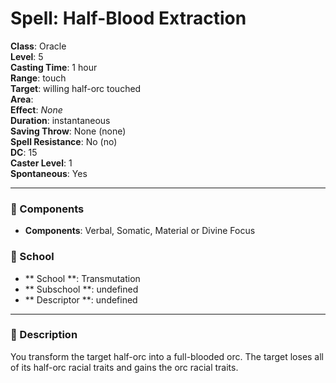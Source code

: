 
# Spell: Half-Blood Extraction
**Class**: Oracle  
**Level**: 5  
**Casting Time**: 1 hour  
**Range**: touch  
**Target**: willing half-orc touched  
**Area**:   
**Effect**: _None_  
**Duration**: instantaneous  
**Saving Throw**: None (none)  
**Spell Resistance**: No (no)  
**DC**: 15  
**Caster Level**: 1  
**Spontaneous**: Yes

---

### 🔮 Components
- **Components**: Verbal, Somatic, Material or Divine Focus

### 🏫 School
- ** School **: Transmutation
- ** Subschool **: undefined
- ** Descriptor **: undefined
---

### 📜 Description
You transform the target half-orc into a full-blooded orc. The target loses all of its half-orc racial traits and gains the orc racial traits.
